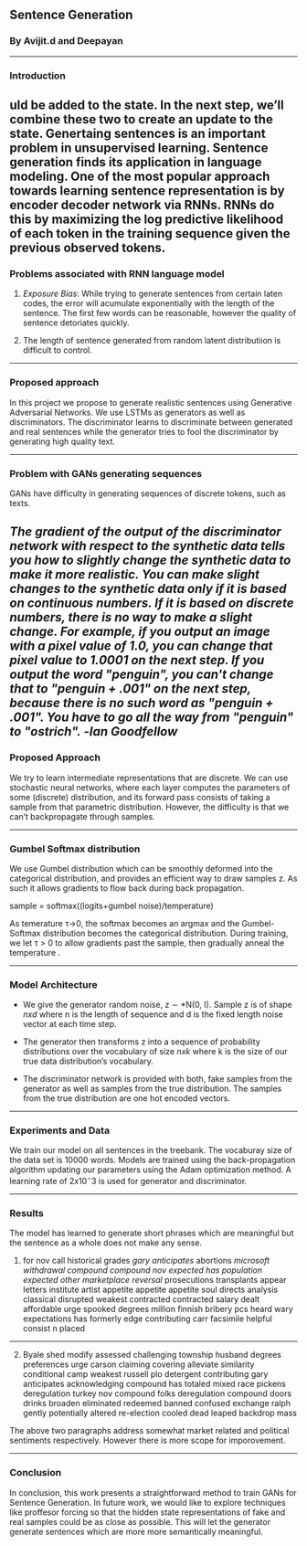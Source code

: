## Sentence Generation 

### By Avijit.d and Deepayan

---

### Introduction
uld be added to the state. In the next step, we’ll combine these two to create an update to the state.
Genertaing sentences is an important problem in unsupervised learning. Sentence generation finds its application in language modeling. One of the most popular 
approach towards learning sentence representation is by encoder decoder network 
via RNNs. RNNs do this by maximizing the log predictive likelihood of each token 
in the training sequence given the previous observed tokens.
---
### Problems associated with RNN language model

1. *Exposure Bias*: While trying to generate sentences from certain laten codes, the error will acumulate exponentially with the length of the sentence. The first few words can be reasonable, however the quality of sentence detoriates quickly.

2. The length of sentence generated from random latent distributiion is difficult to control.

---
### Proposed approach
 
In this project we propose to generate realistic sentences using Generative Adversarial
Networks. We use LSTMs as generators as well as discriminators. The discriminator learns to discriminate between generated and real sentences while the generator tries to fool the discriminator by generating high quality text.

---

### Problem with GANs generating sequences

GANs have difficulty in generating sequences of discrete tokens, such as texts.

*The gradient of the output of the discriminator network with respect to the synthetic data tells you how to slightly change the synthetic data to make it more realistic.
You can make slight changes to the synthetic data only if it is based on continuous numbers. If it is based on discrete numbers, there is no way to make a slight change.
For example, if you output an image with a pixel value of 1.0, you can change that pixel value to 1.0001 on the next step.
If you output the word "penguin", you can't change that to "penguin + .001" on the next step, because there is no such word as "penguin + .001". You have to go all the way from "penguin" to "ostrich".*
                   -*Ian Goodfellow*
---

### Proposed Approach

We try to learn intermediate representations that are discrete. We can use stochastic neural networks, where each layer computes the parameters of some (discrete) distribution, and its forward pass consists of taking a sample from that parametric distribution. However, the difficulty is that we can’t backpropagate through samples.

---

### Gumbel Softmax distribution

We use Gumbel distribution which can be smoothly deformed into the categorical distribution, and provides an efficient way to draw samples z. As such it allows 
gradients to flow back during back propagation.

sample = softmax((logits+gumbel noise)/temperature)

As temerature τ→0, the softmax becomes an argmax and the Gumbel-Softmax distribution becomes the categorical distribution. During training, we let τ > 0 to allow gradients past the sample, then gradually anneal the temperature .

---

### Model Architecture

* We give the generator random noise, z ∼ *N(0, I). Sample z is of shape *nxd* where n is the length of sequence and d is the fixed length noise vector at each time step.

* The generator then transforms z into a sequence of probability distributions over the vocabulary of size *nxk* where k is the size of our true data distribution’s vocabulary.

* The discriminator network is provided with both, fake samples from the generator as well as samples from the true distribution. The samples from the true distribution are one hot encoded vectors.

--- 

### Experiments and Data

We train our model on all sentences in the treebank. The vocaburay size of the data set is $10000$ words. Models are trained using the back-propagation algorithm updating our   parameters using the Adam optimization method. A learning rate of $2x10^-3$ is used for generator and discriminator.

---

### Results

The model has learned to generate short phrases which are meaningful but the sentence as a whole does not make any sense. 

1. for nov call historical grades *gary anticipates* abortions *microsoft withdrawal compound compound nov expected has population expected other marketplace reversal* prosecutions transplants appear letters institute artist appetite appetite appetite soul <pad> directs <pad> analysis classical disrupted weakest contracted contracted salary dealt affordable urge spooked degrees million finnish bribery pcs heard wary expectations has formerly edge contributing carr facsimile helpful consist
n placed
---

2. Byale shed modify assessed challenging township husband degrees preferences <pad> urge carson claiming covering alleviate similarity conditional camp weakest russell plo detergent contributing gary anticipates acknowledging compound has totaled mixed race pickens deregulation turkey nov compound folks deregulation compound doors drinks broaden eliminated redeemed banned confused exchange ralph gently potentially altered re-election cooled dead leaped backdrop mass

The above two paragraphs address somewhat market related and political sentiments respectively. However there is more scope for imporovement.

---

### Conclusion

In conclusion, this work presents a straightforward  method to train GANs for Sentence Generation. In future work, we would like to explore techniques like proffesor forcing
so that the hidden state representations of fake and real samples could be as close as possible. This will let the generator generate sentences which are more more semantically meaningful.

